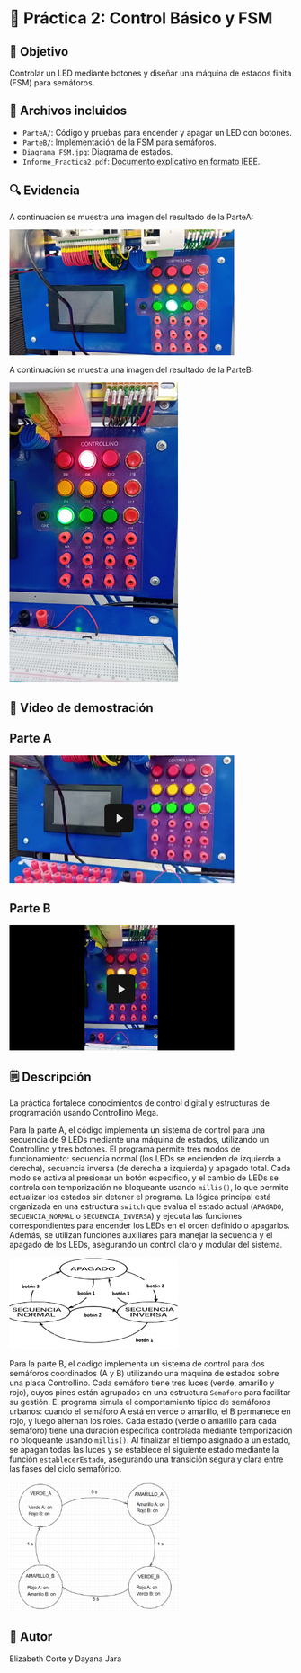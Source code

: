 # 📗 Práctica 2: Control Básico y FSM

## 🎯 Objetivo
Controlar un LED mediante botones y diseñar una máquina de estados finita (FSM) para semáforos.

## 📂 Archivos incluidos
- `ParteA/`: Código y pruebas para encender y apagar un LED con botones.
- `ParteB/`: Implementación de la FSM para semáforos.
- `Diagrama_FSM.jpg`: Diagrama de estados.
- `Informe_Practica2.pdf`: [Documento explicativo en formato IEEE](/Informe_practicas.pdf).

## 🔍 Evidencia

A continuación se muestra una imagen del resultado de la ParteA:

<img src="Evidencias/parteA.jpeg" alt="ParteA" width="400" />

A continuación se muestra una imagen del resultado de la ParteB:

<img src="Evidencias/parteB.jpeg" alt="ParteB" width="300" />

## 🎥 Video de demostración

## Parte A

<a href="https://drive.google.com/file/d/1dom4wn0lrkgUOZ0CJy1oOZqwY2UC9jc7/view?usp=sharing">
  <img src="Evidencias/miniatura1.png" alt="Ver video" width="400" />
</a>

## Parte B

<a href="https://drive.google.com/file/d/1al47-uy2EHmxWiRenUXsas-BWCNz9qG5/view?usp=sharing">
  <img src="Evidencias/miniatura2.png" alt="Ver video" width="400" />
</a>

## 🗒️ Descripción
La práctica fortalece conocimientos de control digital y estructuras de programación usando Controllino Mega.

Para la parte A, el código implementa un sistema de control para una secuencia de 9 LEDs mediante una máquina de estados, utilizando un Controllino y tres botones. El programa permite tres modos de funcionamiento: secuencia normal (los LEDs se encienden de izquierda a derecha), secuencia inversa (de derecha a izquierda) y apagado total. Cada modo se activa al presionar un botón específico, y el cambio de LEDs se controla con temporización no bloqueante usando `millis()`, lo que permite actualizar los estados sin detener el programa. La lógica principal está organizada en una estructura `switch` que evalúa el estado actual (`APAGADO`, `SECUENCIA_NORMAL` o `SECUENCIA_INVERSA`) y ejecuta las funciones correspondientes para encender los LEDs en el orden definido o apagarlos. Además, se utilizan funciones auxiliares para manejar la secuencia y el apagado de los LEDs, asegurando un control claro y modular del sistema.

<img src="Evidencias/diagrama de bloques.png" alt="ParteB" width="300" />


Para la parte B, el código implementa un sistema de control para dos semáforos coordinados (A y B) utilizando una máquina de estados sobre una placa Controllino. Cada semáforo tiene tres luces (verde, amarillo y rojo), cuyos pines están agrupados en una estructura `Semaforo` para facilitar su gestión. El programa simula el comportamiento típico de semáforos urbanos: cuando el semáforo A está en verde o amarillo, el B permanece en rojo, y luego alternan los roles. Cada estado (verde o amarillo para cada semáforo) tiene una duración específica controlada mediante temporización no bloqueante usando `millis()`. Al finalizar el tiempo asignado a un estado, se apagan todas las luces y se establece el siguiente estado mediante la función `establecerEstado`, asegurando una transición segura y clara entre las fases del ciclo semafórico.

<img src="Diagrama_FSM.png" alt="ParteB" width="300" />

## 👤 Autor
Elizabeth Corte y Dayana Jara
